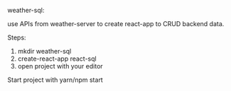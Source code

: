 weather-sql:

use APIs from weather-server to create react-app to CRUD backend data.

Steps:
1. mkdir weather-sql
2. create-react-app react-sql
3. open project with your editor

Start project with yarn/npm start

